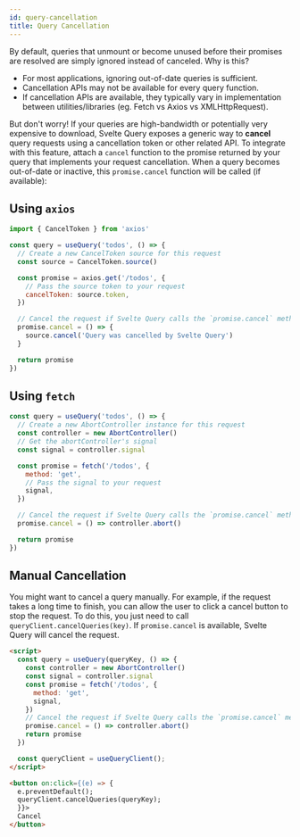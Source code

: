 ```yaml
---
id: query-cancellation
title: Query Cancellation
---
```


By default, queries that unmount or become unused before their promises are resolved are simply ignored instead of canceled. Why is this?

- For most applications, ignoring out-of-date queries is sufficient.
- Cancellation APIs may not be available for every query function.
- If cancellation APIs are available, they typically vary in implementation between utilities/libraries (eg. Fetch vs Axios vs XMLHttpRequest).

But don't worry! If your queries are high-bandwidth or potentially very expensive to download, Svelte Query exposes a generic way to **cancel** query requests using a cancellation token or other related API. To integrate with this feature, attach a `cancel` function to the promise returned by your query that implements your request cancellation. When a query becomes out-of-date or inactive, this `promise.cancel` function will be called (if available):

## Using `axios`

```js
import { CancelToken } from 'axios'

const query = useQuery('todos', () => {
  // Create a new CancelToken source for this request
  const source = CancelToken.source()

  const promise = axios.get('/todos', {
    // Pass the source token to your request
    cancelToken: source.token,
  })

  // Cancel the request if Svelte Query calls the `promise.cancel` method
  promise.cancel = () => {
    source.cancel('Query was cancelled by Svelte Query')
  }

  return promise
})
```

## Using `fetch`

```js
const query = useQuery('todos', () => {
  // Create a new AbortController instance for this request
  const controller = new AbortController()
  // Get the abortController's signal
  const signal = controller.signal

  const promise = fetch('/todos', {
    method: 'get',
    // Pass the signal to your request
    signal,
  })

  // Cancel the request if Svelte Query calls the `promise.cancel` method
  promise.cancel = () => controller.abort()

  return promise
})
```

## Manual Cancellation

You might want to cancel a query manually. For example, if the request takes a long time to finish, you can allow the user to click a cancel button to stop the request. To do this, you just need to call `queryClient.cancelQueries(key)`. If `promise.cancel` is available, Svelte Query will cancel the request.

```markdown
<script>
  const query = useQuery(queryKey, () => {
    const controller = new AbortController()
    const signal = controller.signal
    const promise = fetch('/todos', {
      method: 'get',
      signal,
    })
    // Cancel the request if Svelte Query calls the `promise.cancel` method
    promise.cancel = () => controller.abort()
    return promise
  })

  const queryClient = useQueryClient();
</script>

<button on:click={(e) => {
  e.preventDefault();
  queryClient.cancelQueries(queryKey);
  }}>
  Cancel
</button>

```